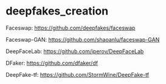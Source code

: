 # deepfakes_creation

Faceswap: https://github.com/deepfakes/faceswap

Faceswap-GAN: https://github.com/shaoanlu/faceswap-GAN

DeepFaceLab: https://github.com/iperov/DeepFaceLab

DFaker: https://github.com/dfaker/df

DeepFake-tf: https://github.com/StormWine/DeepFake-tf
